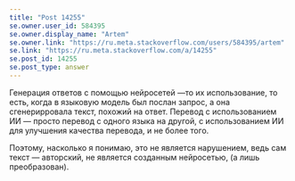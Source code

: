 ```yaml
---
title: "Post 14255"
se.owner.user_id: 584395
se.owner.display_name: "Artem"
se.owner.link: "https://ru.meta.stackoverflow.com/users/584395/artem"
se.link: "https://ru.meta.stackoverflow.com/a/14255"
se.post_id: 14255
se.post_type: answer
---
```

<p>Генерация ответов с помощью нейросетей —то их использование, то есть, когда в языковую модель был послан запрос, а она сгенерирровала текст, похожий на ответ. Перевод с использованием ИИ — просто перевод с одного языка на другой, с использованием ИИ для улучшения качества перевода, и не более того.</p>
<p>Поэтому, насколько я понимаю, это не является нарушением, ведь сам текст — авторский, не является созданным нейросетью, (а лишь преобразован).</p>
